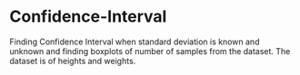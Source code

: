 # Confidence-Interval
Finding Confidence Interval when standard deviation is known and unknown and finding boxplots of number of samples from the dataset. The dataset is of heights and weights.
